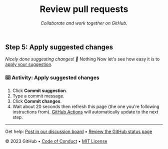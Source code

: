 <header>

<!--
  <<< Author notes: Course header >>>
  Include a 1280×640 image, course title in sentence case, and a concise description in emphasis.
  In your repository settings: enable template repository, add your 1280×640 social image, auto delete head branches.
  Add your open source license, GitHub uses MIT license.
-->

# Review pull requests

_Collaborate and work together on GitHub._

</header>

<!--
  <<< Author notes: Step 5 >>>
  Start this step by acknowledging the previous step.
  Define terms and link to docs.github.com.
-->

## Step 5: Apply suggested changes

_Nicely done suggesting changes! :partying_face:_
Nothing
Now let's see how easy it is to [apply your suggestion](https://docs.github.com/en/pull-requests/collaborating-with-pull-requests/reviewing-changes-in-pull-requests/incorporating-feedback-in-your-pull-request).

### :keyboard: Activity: Apply suggested changes

1. Click **Commit suggestion**.
1. Type a commit message.
1. Click **Commit changes**.
1. Wait about 20 seconds then refresh this page (the one you're following instructions from). [GitHub Actions](https://docs.github.com/en/actions) will automatically update to the next step.

<footer>

<!--
  <<< Author notes: Footer >>>
  Add a link to get support, GitHub status page, code of conduct, license link.
-->

---

Get help: [Post in our discussion board](https://github.com/orgs/skills/discussions/categories/review-pull-requests) &bull; [Review the GitHub status page](https://www.githubstatus.com/)


&copy; 2023 GitHub &bull; [Code of Conduct](https://www.contributor-covenant.org/version/2/1/code_of_conduct/code_of_conduct.md) &bull; [MIT License](https://gh.io/mit)

</footer>
